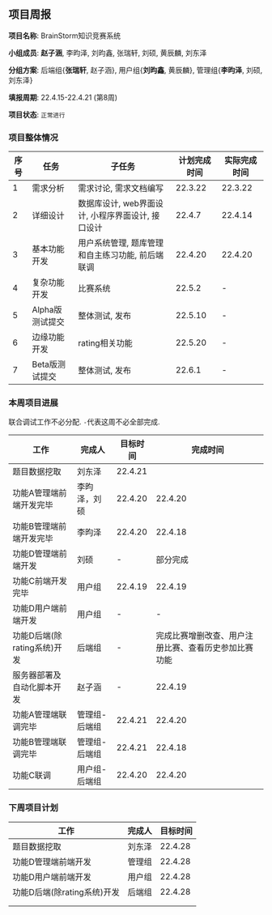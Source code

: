 ## 项目周报

**项目名称**: BrainStorm知识竞赛系统

**小组成员**: **赵子涵**, 李昀泽, 刘昀鑫, 张瑞轩, 刘硕, 黄辰麟, 刘东泽

**分组方案**: 后端组{**张瑞轩**, 赵子涵}, 用户组{**刘昀鑫**, 黄辰麟}, 管理组{**李昀泽**, 刘硕, 刘东泽}

**填报周期**: 22.4.15-22.4.21 (第8周)

**项目状态**: `正常进行`

### 项目整体情况

| 序号 | 任务            | 子任务                                            | 计划完成时间 | 实际完成时间 |
| ---- | --------------- | ------------------------------------------------- | ------------ | ------------ |
| 1    | 需求分析        | 需求讨论, 需求文档编写                            | 22.3.22      | 22.3.22      |
| 2    | 详细设计        | 数据库设计, web界面设计, 小程序界面设计, 接口设计 | 22.4.7       | 22.4.14      |
| 3    | 基本功能开发    | 用户系统管理, 题库管理和自主练习功能, 前后端联调  | 22.4.20      | 22.4.20      |
| 4    | 复杂功能开发    | 比赛系统                                          | 22.5.2       | -            |
| 5    | Alpha版测试提交 | 整体测试, 发布                                    | 22.5.10      | -            |
| 6    | 边缘功能开发    | rating相关功能                                    | 22.5.20      | -            |
| 7    | Beta版测试提交  | 整体测试, 发布                                    | 22.6.1       | -            |

### 本周项目进展

联合调试工作不必分配. `-`代表这周不必全部完成.

| 工作                           | 完成人        | 目标时间 | 完成时间 |
| ------------------------------ | ------------- | -------- | -------- |
| 题目数据挖取                   | 刘东泽        | 22.4.21  |          |
| 功能A管理端前端开发完毕        | 李昀泽，刘硕   | 22.4.20  | 22.4.20 |
| 功能B管理端前端开发完毕        | 李昀泽        | 22.4.20  | 22.4.18 |
| 功能D管理端前端开发            | 刘硕          | -        | 部分完成  |
| 功能C前端开发完毕              | 用户组        | 22.4.19  | 22.4.19 |
| 功能D用户端前端开发            | 用户组        | -        | - |
| 功能D后端(除rating系统)开发    | 后端组        | -        | 完成比赛增删改查、用户注册比赛、查看历史参加比赛功能 |
| 服务器部署及自动化脚本开发 | 赵子涵        | - | 22.4.19 |
| 功能A管理端联调完毕            | 管理组-后端组 | 22.4.21  | 22.4.20  |
| 功能B管理端联调完毕            | 管理组-后端组 | 22.4.21  | 22.4.18 |
| 功能C联调                      | 用户组-后端组 | 22.4.20  | 22.4.20 |

### 下周项目计划

| 工作                        | 完成人 | 目标时间 |
| --------------------------- | ------ | -------- |
| 题目数据挖取                | 刘东泽 | 22.4.28  |
| 功能D管理端前端开发         | 管理组 | 22.4.28  |
| 功能D用户端前端开发         | 用户组 | 22.4.28  |
| 功能D后端(除rating系统)开发 | 后端组 | 22.4.28  |
|                             |        |          |
|                             |        |          |


